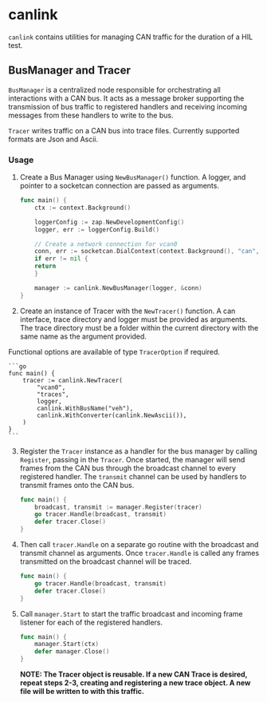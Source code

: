 canlink
======================

`canlink` contains utilities for managing CAN traffic for the duration of a HIL test.

BusManager and Tracer
---------------
`BusManager` is a centralized node responsible for orchestrating all interactions with a CAN bus.
It acts as a message broker supporting the transmission of bus traffic to registered handlers and receiving incoming messages from these handlers to write to the bus.

`Tracer` writes traffic on a CAN bus into trace files.
Currently supported formats are Json and Ascii.


### Usage

1) Create a Bus Manager using `NewBusManager()` function.
A logger, and pointer to a socketcan connection are passed as arguments.

    ```go
    func main() {
        ctx := context.Background()

        loggerConfig := zap.NewDevelopmentConfig()
        logger, err := loggerConfig.Build()

        // Create a network connection for vcan0
        conn, err := socketcan.DialContext(context.Background(), "can", "vcan0")
        if err != nil {
        return
        }

        manager := canlink.NewBusManager(logger, &conn)
    }
    ```

2) Create an instance of Tracer with the `NewTracer()` function. 
A can interface, trace directory and logger must be provided as arguments. 
The trace directory must be a folder within the current directory with the same name as the argument provided.

Functional options are available of type `TracerOption` if required. 

    ```go
    func main() {
        tracer := canlink.NewTracer(
            "vcan0",
            "traces",
            logger,
            canlink.WithBusName("veh"),
            canlink.WithConverter(canlink.NewAscii()),
	    )
    }
    ```
3) Register the `Tracer` instance as a handler for the bus manager by calling `Register`, passing in the `Tracer`. Once started, the manager will send frames from the CAN bus through the broadcast channel to every registered handler. The `transmit` channel can be used by handlers to transmit frames onto the CAN bus.

    ```go
    func main() {
        broadcast, transmit := manager.Register(tracer)
        go tracer.Handle(broadcast, transmit)
	    defer tracer.Close()
    }
    ```
4) Then call `tracer.Handle` on a separate go routine with the broadcast and transmit channel as arguments. Once `tracer.Handle` is called any frames transmitted on the broadcast channel will be traced. 

    ```go
    func main() {
        go tracer.Handle(broadcast, transmit)
	    defer tracer.Close()
    }
    ```

5) Call `manager.Start` to start the traffic broadcast and incoming frame listener for each of the registered handlers.

    ```go
    func main() {
        manager.Start(ctx)
        defer manager.Close()
    }
    ```

    __NOTE: The Tracer object is reusable. If a new CAN Trace is desired, repeat steps 2-3, creating and registering a new trace object. A new file will be written to with this traffic.__
